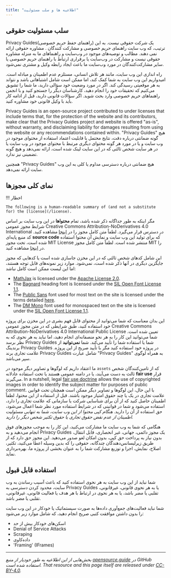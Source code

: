 ```yaml
---
title: "اطلاعیه ها و سلب مسئولیت"
---
```


## سلب مسئولیت حقوقی

Privacy Guides(راهنمای حفظ حریم خصوصی) یک شرکت حقوقی نیست. به این ترتیب، که وب سایت راهنمای حریم خصوصی و مشارکت کنندگان . مشاوره حقوقی ارائه نمی دهند. مطالب و توصیه‌های موجود در وب‌سایت و راهنماهای ما به منزله مشاوره حقوقی نیست و مشارکت در وب‌سایت یا برقراری ارتباط با راهنمای حریم خصوصی یا سایر مشارکت‌کنندگان در مورد وب‌سایت ما باعث ایجاد رابطه وکیل و مشتری نمی‌شود.

راه اندازی این وب سایت، مانند هر تلاش انسانی، مستلزم عدم اطمینان و مبادله است. امیدواریم این وب سایت به شما کمک کند، اما ممکن است شامل اشتباهاتی باشد و نتواند به هر موقعیتی رسیدگی کند. اگر در مورد وضعیت خود سؤالی دارید، ما شما را تشویق می‌کنیم که تحقیقات خود را انجام دهید، کارشناسان دیگر را جستجو کنید و با انجمن راهنماهای حریم خصوصی وارد بحث شوید. اگر سؤالات قانونی دارید، قبل از ادامه کار باید با وکیل قانونی خود مشاوره کنید.

Privacy Guides is an open-source project contributed to under licenses that include terms that, for the protection of the website and its contributors, make clear that the Privacy Guides project and website is offered "as-is", without warranty, and disclaiming liability for damages resulting from using the website or any recommendations contained within. "Privacy Guides" هیچ گونه ضمانتی درباره دقت، نتایج محتمل یا قابلیت اعتماد استفاده از محتوای موجود در وب سایت و یا در مورد هر گونه محتوای دیگری مرتبط با محتوای موجود در وب سایت یا در هر سایت شخص ثالثی که در این سایت لینک شده است، ارائه نمی‌دهد و هیچ گونه تضمینی نیز ندارد.

همچنین "Privacy Guides" هیچ ضمانتی درباره دسترسی مداوم یا کلی به این وب سایت ارائه نمی‌دهد.

## نمای کلی مجوزها

!!! اخطار

    The following is a human-readable summary of (and not a substitute for) the [license](/license).

مگر اینکه به طور جداگانه ذکر شده باشد، تمام **محتواها** در این وب سایت بر اساس شرایط مجوز عمومی Creative Commons Attribution-NoDerivatives 4.0 International در دسترس قرار می‌گیرد. لطفاً متن کامل مجوز را در [اینجا](https://github.com/privacyguides/privacyguides.org/blob/main/LICENSE) مشاهده کنید. کد منبع پایه‌ای **source code** که برای تولید این وب سایت و نمایش آن محتوا استفاده شده است، تحت مجوز MIT License منتشر شده است. لطفاً متن کامل مجوز MIT را در [اینجا](https://github.com/privacyguides/privacyguides.org/tree/main/LICENSE-CODE) مشاهده کنید.

این شامل کدهای شخص ثالثی که در این مخزن جاسازی شده است یا کدهایی که مجوز جایگزین دیگری در آنها ذکر شده است، نمی‌شود. موارد زیر نمونه‌های قابل توجه هستند، اما این لیست ممکن است کامل نباشد:

* [MathJax](https://github.com/privacyguides/privacyguides.org/blob/main/theme/assets/javascripts/mathjax.js) is licensed under the [Apache License 2.0](https://github.com/privacyguides/privacyguides.org/blob/main/docs/assets/javascripts/LICENSE.mathjax.txt).
* The [Bagnard](https://github.com/privacyguides/brand/tree/main/WOFF/bagnard) heading font is licensed under the [SIL Open Font License 1.1](https://github.com/privacyguides/brand/blob/main/WOFF/bagnard/LICENSE.txt).
* The [Public Sans](https://github.com/privacyguides/brand/tree/main/WOFF/public_sans) font used for most text on the site is licensed under the terms detailed [here](https://github.com/privacyguides/brand/blob/main/WOFF/public_sans/LICENSE.txt).
* The [DM Mono](https://github.com/privacyguides/brand/tree/main/WOFF/dm_mono) font used for monospaced text on the site is licensed under the [SIL Open Font License 1.1](https://github.com/privacyguides/brand/blob/main/WOFF/dm_mono/LICENSE.txt).

این بدان معناست که شما می‌توانید از محتوای قابل فهم بشری در این مخزن برای پروژه خود استفاده کنید، طبق شرایطی که در متن مجوز عمومی Creative Commons Attribution-NoDerivatives 4.0 International Public License تعیین شده است. شما می‌توانید این کار را به هر نحو منصفانه‌ای انجام دهید، اما نباید به هر نحوی که به نظر برسد Privacy Guides شما یا استفاده شما را تأیید می‌کند. شما **نمی‌توانید** از برندینگ Privacy Guides در پروژه خود استفاده کنید مگر با تأیید صریح از این پروژه. علامت تجاری برند Privacy Guides شامل عبارت "Privacy Guides" به همراه لوگوی سپر می‌باشد.

ما اعتقاد داریم که لوگوها و تصاویر دیگر موجود در `assets` که از تامین‌کنندگان شخص ثالث به دست می‌آیند، یا در دامنه عمومی هستند یا تحت استفاده عادلانه **fair use** قرار می‌گیرند. In a nutshell, legal [fair use doctrine](https://copyright.gov/fair-use/more-info.html) allows the use of copyrighted images in order to identify the subject matter for purposes of public comment. با این حال، این لوگوها و تصاویر دیگر ممکن است همچنان تحت قوانین علامت تجاری در یک یا چند حقوق امتیاز موجود باشند. قبل از استفاده از این محتوا، لطفاً اطمینان حاصل کنید که از آن برای شناسایی شرکت یا سازمانی که علامت تجاری را دارد، استفاده می‌شود و شما در قوانینی که در شرایط استفاده مورد نظر شما اعمال می‌شود، حق استفاده از آن را دارید. *هنگام کپی محتوا از این وب سایت، شما به تنهایی مسئولیت اطمینان از عدم نقض حقوق تجاری یا حقوق تکثیر شخص دیگر را دارید.*

هنگامی که شما به وب سایت ما مشارکت می‌کنید، این کار را به موجب مجوزهای فوق انجام می‌دهید و به Privacy Guides یک مجوز دائمی، جهانی، غیر انحصاری، قابل انتقال، بدون نیاز به پرداخت حق کپی، بدون امکان لغو صدور می‌دهید. این مجوز حق دارد که از طریق زیرلیسانس‌دهندگان چندگانه، حقوقی را که بدین وسیله اعطا می‌کنید، تکثیر، اصلاح، نمایش، اجرا و توزیع مشارکت شما را به عنوان بخشی از پروژه ما، بهره‌برداری نماید.

## استفاده قابل قبول

شما نباید از این وب سایت به هر نحوی استفاده کنید که باعث آسیب رساندن به وب سایت، محدود کردن دسترسی به Privacy Guides یا به هر نحوی قانونی، غیرقانونی، تقلبی یا مضر باشد، یا به هر نحوی در ارتباط با هر هدف یا فعالیت قانونی، غیرقانونی، تقلبی یا مضر باشد.

شما نباید فعالیت‌های جمع‌آوری داده‌ها به صورت سیستماتیک یا خودکار در این وب سایت را بدون داشتن موافقت کتبی صریح انجام دهید، که شامل موارد زیر می‌شود:

* اسکن‌های خودکار بیش از حد
* Denial of Service Attacks
* Scraping
* داده‌‌کاوی
* 'Framing' (IFrames)

---

*بخش‌هایی از این اطلاعیه به طور خودیار از منبع [opensource.guide](https://github.com/github/opensource.guide/blob/master/notices.md) در GitHub استفاده شده است. That resource and this page itself are released under [CC-BY-4.0](https://creativecommons.org/licenses/by-sa/4.0).*
